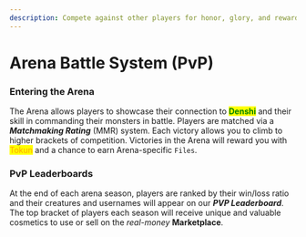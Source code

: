 ```yaml
---
description: Compete against other players for honor, glory, and rewards!
---
```


# Arena Battle System (PvP)

### **Entering the Arena**

The Arena allows players to showcase their connection to <mark style="color:green;">**Denshi**</mark> and their skill in commanding their monsters in battle. Players are matched via a _**Matchmaking Rating**_ (MMR) system. Each victory allows you to climb to higher brackets of competition. Victories in the Arena will reward you with <mark style="color:orange;">Tokun</mark> and a chance to earn Arena-specific `Files`.

### **PvP Leaderboards**

At the end of each arena season, players are ranked by their win/loss ratio and their creatures and usernames will appear on our _**PVP Leaderboard**_. The top bracket of players each season will receive unique and valuable cosmetics to use or sell on the _real-money_ **Marketplace**.
